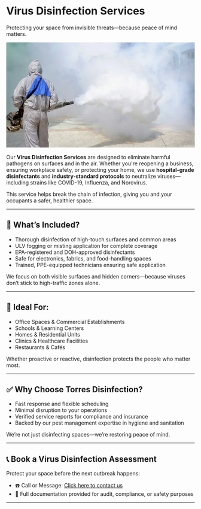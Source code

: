 # Virus Disinfection Services  
Protecting your space from invisible threats—because peace of mind matters.

![Virus Disinfection Services Banner](/images/services/tpc_srvc_24.png)

Our **Virus Disinfection Services** are designed to eliminate harmful pathogens on surfaces and in the air. Whether you're reopening a business, ensuring workplace safety, or protecting your home, we use **hospital-grade disinfectants** and **industry-standard protocols** to neutralize viruses—including strains like COVID-19, Influenza, and Norovirus.

This service helps break the chain of infection, giving you and your occupants a safer, healthier space.

---

## 🧼 What’s Included?

- Thorough disinfection of high-touch surfaces and common areas  
- ULV fogging or misting application for complete coverage  
- EPA-registered and DOH-approved disinfectants  
- Safe for electronics, fabrics, and food-handling spaces  
- Trained, PPE-equipped technicians ensuring safe application  

We focus on both visible surfaces and hidden corners—because viruses don’t stick to high-traffic zones alone.

---

## 🏢 Ideal For:

- Office Spaces & Commercial Establishments  
- Schools & Learning Centers  
- Homes & Residential Units  
- Clinics & Healthcare Facilities  
- Restaurants & Cafés  

Whether proactive or reactive, disinfection protects the people who matter most.

---

## ✅ Why Choose Torres Disinfection?

- Fast response and flexible scheduling  
- Minimal disruption to your operations  
- Verified service reports for compliance and insurance  
- Backed by our pest management expertise in hygiene and sanitation  

We’re not just disinfecting spaces—we’re restoring peace of mind.

---

## 📞 Book a Virus Disinfection Assessment

Protect your space before the next outbreak happens:

- ☎️ Call or Message: [Click here to contact us](/#contact)  
- 📄 Full documentation provided for audit, compliance, or safety purposes  

---
